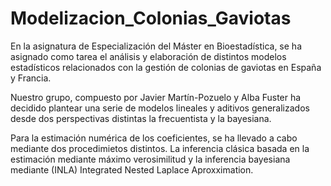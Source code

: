 # Modelizacion_Colonias_Gaviotas
En la asignatura de Especialización del Máster en Bioestadística, se ha asignado como tarea el análisis y elaboración de distintos modelos estadísticos relacionados con la gestión de colonias de gaviotas en España y Francia.

Nuestro grupo, compuesto por Javier Martín-Pozuelo y Alba Fuster ha decidido plantear una serie de modelos lineales y aditivos generalizados desde dos perspectivas distintas la frecuentista y la bayesiana. 

Para la estimación numérica de los coeficientes, se ha llevado a cabo mediante dos procedimietos distintos. La inferencia clásica basada en la estimación mediante máximo verosimilitud y la inferencia bayesiana mediante (INLA) Integrated Nested Laplace Aproxximation. 
